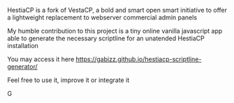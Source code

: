 HestiaCP is a fork of VestaCP, a bold and smart open smart initiative to offer a lightweight replacement to webserver commercial admin panels

 My humble contribution to this project is a tiny online vanilla javascript app able to generate the necessary scriptline for an unatended HestiaCP installation

 You may access it here  https://gabizz.github.io/hestiacp-scriptline-generator/

 Feel free to use it, improve it or integrate it

 G
